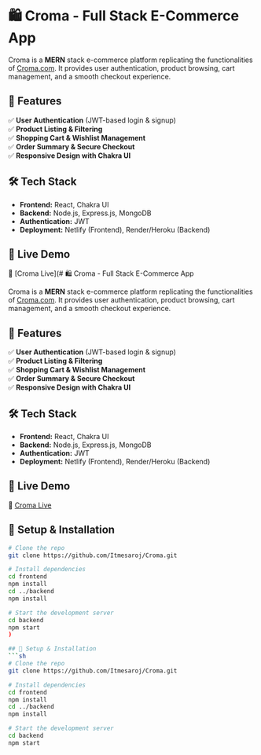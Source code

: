 # 🛍️ Croma - Full Stack E-Commerce App  

Croma is a **MERN** stack e-commerce platform replicating the functionalities of [Croma.com](https://www.croma.com/). It provides user authentication, product browsing, cart management, and a smooth checkout experience.  

## 🚀 Features  
✅ **User Authentication** (JWT-based login & signup)  
✅ **Product Listing & Filtering**  
✅ **Shopping Cart & Wishlist Management**  
✅ **Order Summary & Secure Checkout**  
✅ **Responsive Design with Chakra UI**  

## 🛠️ Tech Stack  
- **Frontend:** React, Chakra UI  
- **Backend:** Node.js, Express.js, MongoDB  
- **Authentication:** JWT  
- **Deployment:** Netlify (Frontend), Render/Heroku (Backend)  

## 📌 Live Demo  
🔗 [Croma Live](# 🛍️ Croma - Full Stack E-Commerce App  

Croma is a **MERN** stack e-commerce platform replicating the functionalities of [Croma.com](https://www.croma.com/). It provides user authentication, product browsing, cart management, and a smooth checkout experience.  

## 🚀 Features  
✅ **User Authentication** (JWT-based login & signup)  
✅ **Product Listing & Filtering**  
✅ **Shopping Cart & Wishlist Management**  
✅ **Order Summary & Secure Checkout**  
✅ **Responsive Design with Chakra UI**  

## 🛠️ Tech Stack  
- **Frontend:** React, Chakra UI  
- **Backend:** Node.js, Express.js, MongoDB  
- **Authentication:** JWT  
- **Deployment:** Netlify (Frontend), Render/Heroku (Backend)  

## 📌 Live Demo  
🔗 [Croma Live](https://cromas.netlify.app/)  

## 📌 Setup & Installation  
```sh
# Clone the repo
git clone https://github.com/Itmesaroj/Croma.git

# Install dependencies
cd frontend
npm install
cd ../backend
npm install

# Start the development server
cd backend
npm start
)  

## 📌 Setup & Installation  
```sh
# Clone the repo
git clone https://github.com/Itmesaroj/Croma.git

# Install dependencies
cd frontend
npm install
cd ../backend
npm install

# Start the development server
cd backend
npm start
